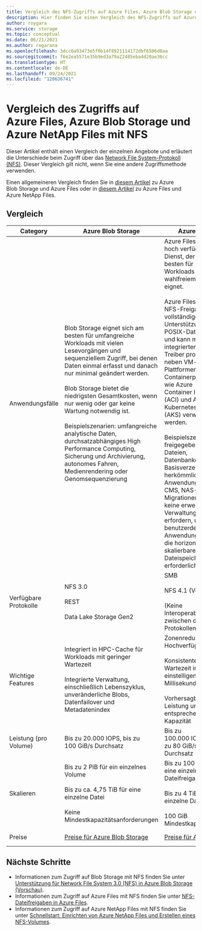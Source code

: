 ```yaml
---
title: Vergleich des NFS-Zugriffs auf Azure Files, Azure Blob Storage und Azure NetApp Files
description: Hier finden Sie einen Vergleich des NFS-Zugriffs auf Azure Files, Azure Blob Storage und Azure NetApp Files.
author: roygara
ms.service: storage
ms.topic: conceptual
ms.date: 06/21/2021
ms.author: rogarana
ms.openlocfilehash: 3dcc0a93473e5f0b14f8921114172dbf6506d8aa
ms.sourcegitcommit: f6e2ea5571e35b9ed3a79a22485eba4d20ae36cc
ms.translationtype: HT
ms.contentlocale: de-DE
ms.lasthandoff: 09/24/2021
ms.locfileid: "128636741"
---
```

# <a name="compare-access-to-azure-files-blob-storage-and-azure-netapp-files-with-nfs"></a>Vergleich des Zugriffs auf Azure Files, Azure Blob Storage und Azure NetApp Files mit NFS

Dieser Artikel enthält einen Vergleich der einzelnen Angebote und erläutert die Unterschiede beim Zugriff über das [Network File System-Protokoll (NFS)](https://en.wikipedia.org/wiki/Network_File_System). Dieser Vergleich gilt nicht, wenn Sie eine andere Zugriffsmethode verwenden.

Einen allgemeineren Vergleich finden Sie in [diesem Artikel](storage-introduction.md) zu Azure Blob Storage und Azure Files oder in [diesem Artikel](../files/storage-files-netapp-comparison.md) zu Azure Files und Azure NetApp Files.

## <a name="comparison"></a>Vergleich

|Category  |Azure Blob Storage  |Azure Files  |Azure NetApp Files  |
|---------|---------|---------|---------|
|Anwendungsfälle     |Blob Storage eignet sich am besten für umfangreiche Workloads mit vielen Lesevorgängen und sequenziellem Zugriff, bei denen Daten einmal erfasst und danach nur minimal geändert werden.<br></br>Blob Storage bietet die niedrigsten Gesamtkosten, wenn nur wenig oder gar keine Wartung notwendig ist.<br></br>Beispielszenarien: umfangreiche analytische Daten, durchsatzabhängiges High Performance Computing, Sicherung und Archivierung, autonomes Fahren, Medienrendering oder Genomsequenzierung         |Azure Files ist ein hoch verfügbarer Dienst, der sich am besten für Workloads mit wahlfreiem Zugriff eignet.<br></br>Azure Files bietet für NFS-Freigaben vollständige Unterstützung für POSIX-Dateisysteme und kann mit dem integrierten CSI-Treiber problemlos neben VM-basierten Plattformen auf Containerplattformen wie Azure Container Instances (ACI) und Azure Kubernetes Service (AKS) verwendet werden.<br></br>Beispielszenarien: freigegebene Dateien, Datenbanken, Basisverzeichnisse, herkömmliche Anwendungen, ERP, CMS, NAS-Migrationen, die keine erweiterte Verwaltung erfordern, und benutzerdefinierte Anwendungen, für die horizontal skalierbarer Dateispeicher erforderlich ist         |Azure NetApp Files ist ein vollständig verwalteter Dateidienst in der Cloud, der von NetApp unterstützt wird und erweiterte Verwaltungsfunktionen bietet.<br></br>NetApp Files eignet sich für Workloads, die wahlfreien Zugriff erfordern, und bietet umfassende Protokollunterstützung sowie Datenschutzfunktionen.<br></br>Beispielszenarien: Lokale NAS-Migration für Unternehmen, die umfassende Verwaltungsfunktionen erfordert, wartezeitempfindliche Workloads wie SAP HANA, wartezeitempfindliches oder IOPS-intensives High Performance Computing oder Workloads, die gleichzeitigen Zugriff mit mehreren Protokollen erfordern         |
|Verfügbare Protokolle     |NFS 3.0<br></br>REST<br></br>Data Lake Storage Gen2         |SMB<br><br>NFS 4.1 (Vorschau)<br></br> (Keine Interoperabilität zwischen den Protokollen)         |NFS 3.0 und 4.1<br></br>SMB         |
|Wichtige Features     | Integriert in HPC-Cache für Workloads mit geringer Wartezeit <br> </br> Integrierte Verwaltung, einschließlich Lebenszyklus, unveränderliche Blobs, Datenfailover und Metadatenindex         | Zonenredundant für Hochverfügbarkeit <br></br> Konsistente Wartezeit im einstelligen Millisekundenbereich <br></br>Vorhersagbare Leistung und Kosten entsprechend der Kapazität         |Extrem niedrige Wartezeit (unter einer Millisekunde)<br></br>Umfangreiche NetApp ONTAP-Verwaltungsfunktionen wie SnapMirror in der Cloud<br></br>Konsistente Hybrid Cloud-Umgebung         |
|Leistung (pro Volume)     |Bis zu 20.000 IOPS, bis zu 100 GiB/s Durchsatz         |Bis zu 100.000 IOPS, bis zu 80 GiB/s Durchsatz         |Bis zu 460.000 IOPS, bis zu 36 GiB/s Durchsatz         |
|Skalieren     | Bis zu 2 PiB für ein einzelnes Volume <br></br> Bis zu ca. 4,75 TiB für eine einzelne Datei<br></br>Keine Mindestkapazitätsanforderungen         |Bis zu 100 TiB für eine einzelne Dateifreigabe<br></br>Bis zu 4 TiB für eine einzelne Datei<br></br>100 GiB Mindestkapazität         |Bis zu 100 TiB für ein einzelnes Volume<br></br>Bis zu 16 TiB für eine einzelne Datei<br></br>Konsistente Hybrid Cloud-Umgebung         |
|Preise     |[Preise für Azure Blob Storage](https://azure.microsoft.com/pricing/details/storage/blobs/)         |[Preise für Azure Files](https://azure.microsoft.com/pricing/details/storage/files/)         |[Preise für Azure NetApp Files](https://azure.microsoft.com/pricing/details/netapp/)         |

## <a name="next-steps"></a>Nächste Schritte

- Informationen zum Zugriff auf Blob Storage mit NFS finden Sie unter [Unterstützung für Network File System 3.0 (NFS) in Azure Blob Storage (Vorschau)](../blobs/network-file-system-protocol-support.md).
- Informationen zum Zugriff auf Azure Files mit NFS finden Sie unter [NFS-Dateifreigaben in Azure Files](../files/files-nfs-protocol.md).
- Informationen zum Zugriff auf Azure NetApp Files mit NFS finden Sie unter [Schnellstart: Einrichten von Azure NetApp Files und Erstellen eines NFS-Volumes](../../azure-netapp-files/azure-netapp-files-quickstart-set-up-account-create-volumes.md).
